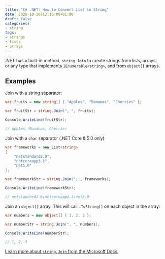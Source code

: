 ```yaml
---
title: "C# .NET: How to Convert List to String"
date: 2020-10-16T12:16:08+01:00
draft: false
categories:
- string
tags:
- strings
- lists
- arrays
---
```


.NET has a built-in method, `string.Join` to create strings from lists,
arrays, or any type that implements `IEnumerable<string>`, and from
`object[]` arrays.

<!--more-->

## Examples

Join with a string separator:

```csharp
var fruits = new string[] { "Apples", "Bananas", "Cherries" };

var fruitStr = string.Join(", ", fruits);

Console.WriteLine(fruitStr);

// Apples, Bananas, Cherries
```

Join with a `char` separator (.NET Core & 5.0 only)

```csharp
var frameworks = new List<string>
{
    "netstandard2.0",
    "netcoreapp3.1",
    "net5.0"
};

var frameworkStr = string.Join(';', frameworks);

Console.WriteLine(frameworkStr);

// netstandard2.0;netcoreapp3.1;net5.0
```

Join an `object[]` array. This will call `.ToString()` on each object
in the array:

```csharp
var numbers = new object[] { 1, 2, 3 };

var numberStr = string.Join(", ", numbers);

Console.WriteLine(numberStr);

// 1, 2, 3
```

[Learn more about `string.Join` from the Microsoft Docs.](https://docs.microsoft.com/dotnet/api/system.string.join?WT.mc_id=DOP-MVP-4032540)
